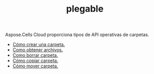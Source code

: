 ﻿---
title: plegable
second_title: Aspose.Cells Cloud Documen
type: docs
url: /es/folder/
keywords: Upload, download, delete, copy, and move folder
description: Aspose.Cells Cloud REST API admite cargar, descargar, eliminar, copiar y mover carpetas. SDK admite tipos de lenguajes de desarrollo. Incluyen Android, C#, Go, Java, NodeJS, Perl, PHP, Python, Ruby y Swift
weight: 100
---
Aspose.Cells Cloud proporciona tipos de API operativas de carpetas.

- [Cómo crear una carpeta.](/cells/es/folder/create/)
- [Como obtener archivos.](/cells/es/folder/get-files/)
- [Como borrar carpeta.](/cells/es/folder/delete/)
- [Cómo copiar carpeta.](/cells/es/folder/copy/)
- [Cómo mover carpeta.](/cells/es/folder/move/)

